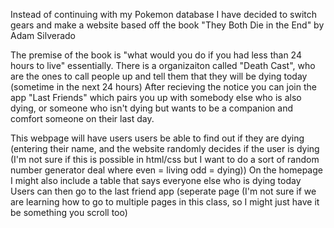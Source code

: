 Instead of continuing with my Pokemon database I have decided to switch gears and make a website based off the book "They Both Die in the End" by Adam Silverado

The premise of the book is "what would you do if you had less than 24 hours to live" essentially.
There is a organizaiton called "Death Cast", who are the ones to call people up and tell them that they will be dying today (sometime in the next 24 hours)
After recieving the notice you can join the app "Last Friends" which pairs you up with somebody else who is also dying, or someone who isn't dying but wants to be a companion and comfort someone on their last day.

This webpage will have users users be able to find out if they are dying (entering their name, and the website randomly decides if the user is dying (I'm not sure if this is possible in html/css but I want to do a sort of random number generator deal where even = living odd = dying))
On the homepage I might also include a table that says everyone else who is dying today
Users can then go to the last friend app (seperate page (I'm not sure if we are learning how to go to multiple pages in this class, so I might just have it be something you scroll too) 
